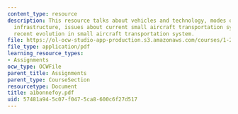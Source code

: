 ```yaml
---
content_type: resource
description: This resource talks about vehicles and technology, modes of operation,
  infrastructure, issues about current small aircraft transportation systems, and
  recent evolution in small aircraft transportation system.
file: https://ol-ocw-studio-app-production.s3.amazonaws.com/courses/1-221j-transportation-systems-fall-2004/57481a945c07f0475ca8600c6f27d517_a1bonnefoy.pdf
file_type: application/pdf
learning_resource_types:
- Assignments
ocw_type: OCWFile
parent_title: Assignments
parent_type: CourseSection
resourcetype: Document
title: a1bonnefoy.pdf
uid: 57481a94-5c07-f047-5ca8-600c6f27d517
---
```

